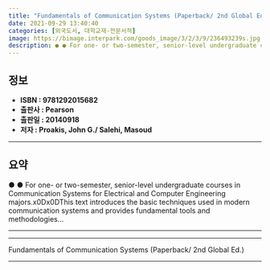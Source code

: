 ```yaml
---
title: "Fundamentals of Communication Systems (Paperback/ 2nd Global Ed.)"
date: 2021-09-29 13:40:40
categories: [외국도서, 대학교재-전문서적]
image: https://bimage.interpark.com/goods_image/3/2/3/9/236493239s.jpg
description: ● ● For one- or two-semester, senior-level undergraduate courses in Communication Systems for Electrical and Computer Engineering majors.x0Dx0DThis text intro
---
```


## **정보**

- **ISBN : 9781292015682**
- **출판사 : Pearson**
- **출판일 : 20140918**
- **저자 : Proakis, John G./ Salehi, Masoud**

------



## **요약**

●  ●  For one- or two-semester, senior-level undergraduate courses in Communication Systems for Electrical and Computer Engineering majors.x0Dx0DThis text introduces the basic techniques used in modern communication systems and provides fundamental tools and methodologies... 

------



------


Fundamentals of Communication Systems (Paperback/ 2nd Global Ed.) 

------


